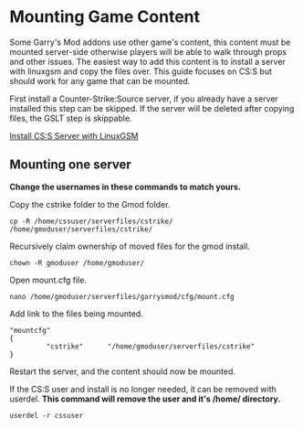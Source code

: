 # Mounting Game Content

Some Garry's Mod addons use other game's content, this content must be mounted server-side otherwise players will be able to walk through props and other issues. The easiest way to add this content is to install a server with linuxgsm and copy the files over. This guide focuses on CS:S but should work for any game that can be mounted.

First install a Counter-Strike:Source server, if you already have a server installed this step can be skipped. If the server will be deleted after copying files, the GSLT step is skippable. 

[Install CS:S Server with LinuxGSM](https://linuxgsm.com/lgsm/cssserver/)

## Mounting one server

**Change the usernames in these commands to match yours.** 

Copy the cstrike folder to the Gmod folder.

```text
cp -R /home/cssuser/serverfiles/cstrike/ /home/gmoduser/serverfiles/cstrike/
```

Recursively claim ownership of moved files for the gmod install.

```text
chown -R gmoduser /home/gmoduser/
```

Open mount.cfg file.

```text
nano /home/gmoduser/serverfiles/garrysmod/cfg/mount.cfg
```

Add link to the files being mounted.

```text
"mountcfg"
{
         "cstrike"      "/home/gmoduser/serverfiles/cstrike"
}
```

Restart the server, and the content should now be mounted.

If the CS:S user and install is no longer needed, it can be removed with userdel. **This command will remove the user and it's /home/ directory.**

```
userdel -r cssuser
```

## 

